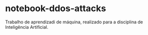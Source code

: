 # notebook-ddos-attacks
Trabalho de aprendizadi de máquina, realizado para a disciplina de Inteligência Artificial.
